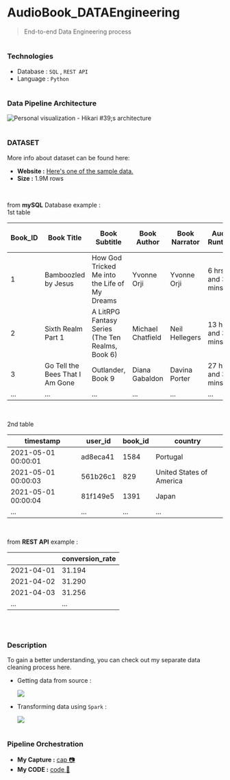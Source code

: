 # AudioBook_DATAEngineering
> End-to-end Data Engineering process

#
### Technologies
- Database : ```SQL``` , ```REST API```
- Language : ```Python```

#
### Data Pipeline Architecture

![Personal visualization - Hikari #39;s architecture](https://github.com/HikariJadeEmpire/AudioBook_DATAEngineering/assets/118663358/edd67ad7-a8e3-4b70-b87b-09e09be6ee6b)


# <h3> DATASET </h3>

More info about dataset can be found here:
- **Website :** [Here's one of the sample data.](https://www.audible.com/pd/The-Power-Broker-Audiobook/B0051JH67K?ipRedirectOverride=true&overrideBaseCountry=true&pf_rd_p=2756bc30-e1e4-4174-bb22-bce00b971761&pf_rd_r=MF7KC1JQF3A6GK2ET8XM)
- **Size :** 1.9M rows

<br>

from **mySQL** Database example : <br>
1st table

| Book_ID	| Book Title | Book Subtitle |	Book Author |	Book Narrator |	Audio Runtime |	Audiobook_Type |	Categories |	Rating |	Total No. of Ratings |	Price |
|---------|------------|---------------|--------------|---------------|---------------|----------------|-------------|---------|-----------------------|--------|
| 1 |	Bamboozled by Jesus |	How God Tricked Me into the Life of My Dreams |	Yvonne Orji	| Yvonne Orji |	6 hrs and 31 mins |	Unabridged Audiobook |	Biographies & Memoirs |	5 |	47.0 |	$29.65 |
| 2 |	Sixth Realm Part 1 |	A LitRPG Fantasy Series (The Ten Realms, Book 6) |	Michael Chatfield |	Neil Hellegers |	13 hrs and 33 mins |	Unabridged Audiobook |	Science Fiction & Fantasy |	4.5	| 98.0 |	$24.95 |
| 3 |	Go Tell the Bees That I Am Gone |	Outlander, Book 9	| Diana Gabaldon	| Davina Porter |	27 hrs and 30 mins |	Unabridged Audiobook |	Science Fiction & Fantasy |	None	| NaN	| $41.99 |
| ... | ... | ... | ... | ... | ... | ... | ... | ... | ... | ... |

<br>

2nd table

| timestamp |	user_id	| book_id |	country |
|-----------|---------|---------|---------|
| 2021-05-01 00:00:01 |	ad8eca41 |	1584	| Portugal |
| 2021-05-01 00:00:03	| 561b26c1 | 829	| United States of America |
| 2021-05-01 00:00:04 |	81f149e5 |	1391 |	Japan |
| ... | ... | ... | ... |

<br>

from **REST API** example :

|   | conversion_rate |
|---|-----------------|
| 2021-04-01 |	31.194 |
| 2021-04-02	| 31.290 |
| 2021-04-03	| 31.256 |
| ... | ... |

<br>

# <h3>Description</h3>
To gain a better understanding, you can check out my separate data cleaning process here. <br>

- Getting data from source :

  [![](https://colab.research.google.com/assets/colab-badge.svg)](https://colab.research.google.com/drive/1dTeNW17m5obf4TU7nM5JkfoBOAvKdaub)

- Transforming data using ```Spark``` :

  [![](https://colab.research.google.com/assets/colab-badge.svg)](https://colab.research.google.com/drive/1M0-kGkxmUccp4w87P5Cqqz6yPH0O1pv5)

# <h3>Pipeline Orchestration</h3>

- **My Capture :**   [cap :camera:](https://github.com/HikariJadeEmpire/AudioBook_DATAEngineering/blob/main/AirflowJob.JPG)
- **My CODE :**   [code :iphone:](https://github.com/HikariJadeEmpire/AudioBook_DATAEngineering/blob/main/ApacheAirflow_manage.py)
